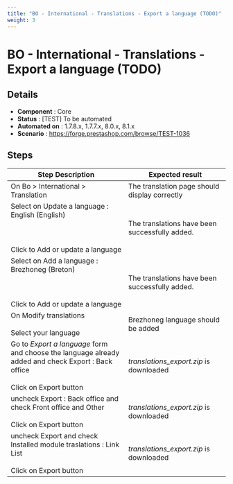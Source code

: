 ```yaml
---
title: "BO - International - Translations - Export a language (TODO)"
weight: 3
---
```


# BO - International - Translations - Export a language (TODO)
## Details
* **Component** : Core
* **Status** : [TEST] To be automated
* **Automated on** : 1.7.8.x, 1.7.7.x, 8.0.x, 8.1.x
* **Scenario** : https://forge.prestashop.com/browse/TEST-1036

## Steps
| Step Description | Expected result |
| ----- | ----- |
| On Bo > International > Translation | The translation page should display correctly |
| Select on Update a language : English (English) <br><br> <br><br>Click to Add or update a language | The translations have been successfully added. |
| Select on Add a language : Brezhoneg (Breton) <br><br> <br><br>Click to Add or update a language | The translations have been successfully added. |
| On Modify translations<br><br>Select your language | Brezhoneg language should be added |
| Go to *Export a language* form and choose the language already added and check Export : Back office<br><br>Click on Export button | _translations_export.zip_ is downloaded |
| uncheck Export : Back office and check Front office and Other<br><br>Click on Export button | _translations_export.zip_ is downloaded |
| uncheck Export and check Installed module traslations : Link List<br><br>Click on Export button | _translations_export.zip_ is downloaded |
